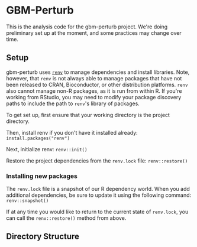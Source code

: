 # GBM-Perturb

This is the analysis code for the gbm-perturb project. We're doing preliminary
set up at the moment, and some practices may change over time.

## Setup

gbm-perturb uses [`renv`](https://rstudio.github.io/renv/articles/renv.html) 
to manage dependencies and install libraries. Note, however, that `renv` is not 
always able to manage packages that have not been released to CRAN, 
Bioconductor, or other distribution platforms. `renv` also cannot manage non-R
packages, as it is run from within R. If you're working from RStudio, you may
need to modify your package discovery paths to include the path to `renv`'s
library of packages.

To get set up, first ensure that your working directory is the project directory.

Then, install renv if you don't have it installed already:
```install.packages("renv")```

Next, initialize renv:
```renv::init()```

Restore the project dependencies from the `renv.lock` file:
```renv::restore()```

### Installing new packages
The `renv.lock` file is a snapshot of our R dependency world. When you add
additional dependencies, be sure to update it using the following command:
```renv::snapshot()```

If at any time you would like to return to the current state of `renv.lock`,
you can call the `renv::restore()` method from above.

## Directory Structure